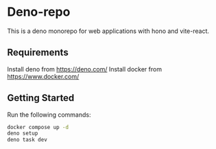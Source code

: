# Deno-repo

This is a deno monorepo for web applications with hono and vite-react.

## Requirements

Install deno from https://deno.com/ Install docker from https://www.docker.com/

## Getting Started

Run the following commands:

```bash
docker compose up -d
deno setup
deno task dev
```
